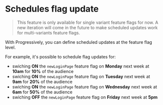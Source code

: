# Schedules flag update

> This feature is only available for single variant feature flags for now. A new iteration will come in the future to make scheduled updates work for multi-variants feature flags.

With Progressively, you can define scheduled updates at the feature flag level.

For example, it's possible to schedule flag updates for:

- swiching **ON** the `newLoginPage` feature flag on **Monday** next week at **10am** for **10%** of the audience
- swiching **ON** the `newLoginPage` feature flag on **Tuesday** next week at **9am** for **20%** of the audience
- swiching **ON** the `newLoginPage` feature flag on **Wednesday** next week at **6am** for **50%** of the audience
- swiching **OFF** the `newLoginPage` feature flag on **Friday** next week at **5pm**
